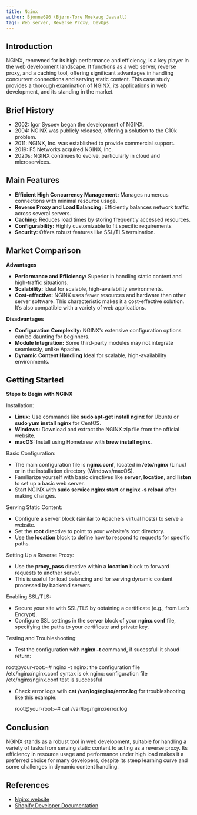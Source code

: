 ```yaml
---
title: Nginx
author: Bjonne696 (Bjørn-Tore Moskaug Jaavall)
tags: Web server, Reverse Proxy, DevOps
---
```


## Introduction

NGINX, renowned for its high performance and efficiency, is a key player in the web development landscape. It functions as a web server, reverse proxy, and a caching tool, offering significant advantages in handling concurrent connections and serving static content. This case study provides a thorough examination of NGINX, its applications in web development, and its standing in the market.

## Brief History

- 2002: Igor Sysoev began the development of NGINX.
- 2004: NGINX was publicly released, offering a solution to the C10k problem.
- 2011: NGINX, Inc. was established to provide commercial support.
- 2019: F5 Networks acquired NGINX, Inc.
- 2020s: NGINX continues to evolve, particularly in cloud and microservices.

## Main Features

- **Efficient High Concurrency Management:**  Manages numerous connections with minimal resource usage.
- **Reverse Proxy and Load Balancing:**  Efficiently balances network traffic across several servers.
- **Caching:**  Reduces load times by storing frequently accessed resources.
- **Configurability:** Highly customizable to fit specific requirements
- **Security:** Offers robust features like SSL/TLS termination.

## Market Comparison

**Advantages**

- **Performance and Efficiency:**  Superior in handling static content and high-traffic situations.
- **Scalability:**  Ideal for scalable, high-availability environments.
-  **Cost-effective:**  NGINX uses fewer resources and hardware than other server software. This characteristic makes it a cost-effective solution. It’s also compatible with a variety of web applications.

**Disadvantages**

- **Configuration Complexity:**   NGINX's extensive configuration options can be daunting for beginners.
- **Module Integration:**  Some third-party modules may not integrate seamlessly, unlike Apache.
- **Dynamic Content Handling**  Ideal for scalable, high-availability environments.

## Getting Started

**Steps to Begin with NGINX**

Installation:
- **Linux:** Use commands like **sudo apt-get install nginx** for Ubuntu or **sudo yum install nginx** for CentOS.
- **Windows:** Download and extract the NGINX zip file from the official website.
- **macOS:** Install using Homebrew with **brew install nginx**.

Basic Configuration:

- The main configuration file is **nginx.conf**, located in **/etc/nginx** (Linux) or in the installation directory (Windows/macOS).
- Familiarize yourself with basic directives like **server**, **location**, and **listen** to set up a basic web server.
- Start NGINX with **sudo service nginx start** or **nginx -s reload** after making changes.

Serving Static Content:

- Configure a server block (similar to Apache's virtual hosts) to serve a website.
- Set the **root** directive to point to your website's root directory.
- Use the **location** block to define how to respond to requests for specific paths.

Setting Up a Reverse Proxy:

- Use the **proxy_pass** directive within a **location** block to forward requests to another server.
- This is useful for load balancing and for serving dynamic content processed by backend servers.

Enabling SSL/TLS:

- Secure your site with SSL/TLS by obtaining a certificate (e.g., from Let’s Encrypt).
- Configure SSL settings in the **server** block of your **nginx.conf** file, specifying the paths to your certificate and private key.

Testing and Troubleshooting:

- Test the configuration with **nginx -t** command, if sucessfull it shoud return:

root@your-root:~#
nginx -t
nginx: the configuration file /etc/nginx/nginx.conf syntax is ok
nginx: configuration file /etc/nginx/nginx.conf test is successful
  
- Check error logs wtih **cat /var/log/nginx/error.log** for troubleshooting like this example:

  root@your-root:~# cat /var/log/nginx/error.log


## Conclusion

NGINX stands as a robust tool in web development, suitable for handling a variety of tasks from serving static content to acting as a reverse proxy. Its efficiency in resource usage and performance under high load makes it a preferred choice for many developers, despite its steep learning curve and some challenges in dynamic content handling.

## References

- [Nginx website](https://www.nginx.com/)
- [Shopify Developer Documentation](https://nginx.org/en/docs/)
